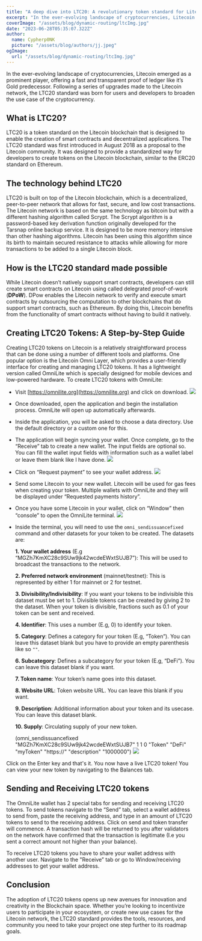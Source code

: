 ```yaml
---
title: "A deep dive into LTC20: A revolutionary token standard for Litecoin"
excerpt: "In the ever-evolving landscape of cryptocurrencies, Litecoin emerged as a prominent player, offering a fast and transparent proof of ledger like it’s Gold predecessor."
coverImage: "/assets/blog/dynamic-routing/ltcImg.jpg"
date: "2023-06-28T05:35:07.322Z"
author:
  name: Cypherp0NK
  picture: "/assets/blog/authors/jj.jpeg"
ogImage:
  url: "/assets/blog/dynamic-routing/ltcImg.jpg"
---
```


In the ever-evolving landscape of cryptocurrencies, Litecoin emerged as a prominent player, offering a fast and transparent proof of ledger like it’s Gold predecessor. Following a series of upgrades made to the Litecoin network, the LTC20 standard was born for users and developers to broaden the use case of the cryptocurrency.

## **What is LTC20?**

LTC20 is a token standard on the Litecoin blockchain that is designed to enable the creation of smart contracts and decentralized applications. The LTC20 standard was first introduced in August 2018 as a proposal to the Litecoin community. It was designed to provide a standardized way for developers to create tokens on the Litecoin blockchain, similar to the ERC20 standard on Ethereum.

## **The technology behind LTC20**

LTC20 is built on top of the Litecoin blockchain, which is a decentralized, peer-to-peer network that allows for fast, secure, and low cost transactions. The Litecoin network is based on the same technology as bitcoin but with a different hashing algorithm called Scrypt. The Scrypt algorithm is a password-based key derivation function originally developed for the Tarsnap online backup service. It is designed to be more memory intensive than other hashing algorithms. Litecoin has been using this algorithm since its birth to maintain secured resistance to attacks while allowing for more transactions to be added to a single Litecoin block.

## **How is the LTC20 standard made possible**

While Litecoin doesn’t natively support smart contracts, developers can still create smart contracts on Litecoin using called delegrated proof-of-work (**DPoW**). DPow enables the Litecoin network to verify and execute smart contracts by outsourcing the computation to other blockchains that do support smart contracts, such as Ethereum. By doing this, Litecoin benefits from the functionality of smart contracts without having to build it natively.

## **Creating LTC20 Tokens: A Step-by-Step Guide**

Creating LTC20 tokens on Litecoin is a relatively straightforward process that can be done using a number of different tools and platforms. One popular option is the Litecoin Omni Layer, which provides a user-friendly interface for creating and managing LTC20 tokens. It has a lightweight version called OmniLite which is specially designed for mobile devices and low-powered hardware. To create LTC20 tokens with OmniLite:

- Visit [https://omnilite.org](https://omnilite.org) and click on download.
  ![](https://paper-attachments.dropboxusercontent.com/s_6371B00262F165391CE82B55B277D081F97C9068570A657371D925EFB78FF3FC_1688274905835_Screenshot+2023-07-02+071439.png)

- Once downloaded, open the application and begin the installation process. OmniLite will open up automatically afterwards.
- Inside the application, you will be asked to choose a data directory. Use the default directory or a custom one for this.
- The application will begin syncing your wallet. Once complete, go to the “Receive” tab to create a new wallet. The input fields are optional so. You can fill the wallet input fields with information such as a wallet label or leave them blank like I have done.
  ![](https://paper-attachments.dropboxusercontent.com/s_6371B00262F165391CE82B55B277D081F97C9068570A657371D925EFB78FF3FC_1688276399196_Screenshot+2023-07-02+073739.png)

- Click on “Request payment” to see your wallet address.
  ![](https://paper-attachments.dropboxusercontent.com/s_6371B00262F165391CE82B55B277D081F97C9068570A657371D925EFB78FF3FC_1688276592360_Screenshot+2023-07-02+074234.png)

- Send some Litecoin to your new wallet. Litecoin will be used for gas fees when creating your token. Multiple wallets with OmniLite and they will be displayed under “Requested payments history”.
- Once you have some Litecoin in your wallet, click on “Window” then “console” to open the OmniLite terminal.
  ![](https://paper-attachments.dropboxusercontent.com/s_6371B00262F165391CE82B55B277D081F97C9068570A657371D925EFB78FF3FC_1688277166655_Screenshot+2023-07-02+075211.png)

- Inside the terminal, you will need to use the `omni_sendissuancefixed` command and other datasets for your token to be created. The datasets are:

  **1. Your wallet address** (E.g “MGZh7KmXC28c9SUw9jk42wcdeEWxtSUJB7”): This will be used to broadcast the transactions to the network.

  **2. Preferred network environment** (mainnet/testnet): This is represented by either 1 for mainnet or 2 for testnet.

  **3. Divisibility/Indivisibility**: If you want your tokens to be indivisible this dataset must be set to 1. Divisible tokens can be created by giving 2 to the dataset. When your token is divisible, fractions such as 0.1 of your token can be sent and received.

  **4. Identifier**: This uses a number (E.g, 0) to identify your token.

  **5. Category**: Defines a category for your token (E.g, “Token”). You can leave this dataset blank but you have to provide an empty parenthesis like so `""`.

  **6. Subcategory**: Defines a subcategory for your token (E.g, “DeFi”). You can leave this dataset blank if you want.

  **7. Token name**: Your token’s name goes into this dataset.

  **8. Website URL**: Token website URL. You can leave this blank if you want.

  **9. Description**: Additional information about your token and its usecase. You can leave this dataset blank.

  **10. Supply**: Circulating supply of your new token.

  (omni_sendissuancefixed "MGZh7KmXC28c9SUw9jk42wcdeEWxtSUJB7" 1 1 0 "Token" "DeFi" "myToken" "https://" "description" "1000000")
  ![](https://paper-attachments.dropboxusercontent.com/s_6371B00262F165391CE82B55B277D081F97C9068570A657371D925EFB78FF3FC_1688280271642_Screenshot+2023-07-02+084210.png)

Click on the Enter key and that's it. You now have a live LTC20 token! You can view your new token by navigating to the Balances tab.

## **Sending and Receiving LTC20 tokens**

The OmniLite wallet has 2 special tabs for sending and receiving LTC20 tokens. To send tokens navigate to the “Send” tab, select a wallet address to send from, paste the receiving address, and type in an amount of LTC20 tokens to send to the receiving address. Click on send and token transfer will commence. A transaction hash will be returned to you after validators on the network have confirmed that the transaction is legitimate (I.e you sent a correct amount not higher than your balance).

To receive LTC20 tokens you have to share your wallet address with another user. Navigate to the "Receive” tab or go to Window/receiving addresses to get your wallet address.

## **Conclusion**

The adoption of LTC20 tokens opens up new avenues for innovation and creativity in the Blockchain space. Whether you’re looking to incentivize users to participate in your ecosystem, or create new use cases for the Litecoin network, the LTC20 standard provides the tools, resources, and community you need to take your project one step further to its roadmap goals.
